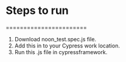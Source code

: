 # Steps to run
=======================
1. Download noon_test.spec.js file.
2. Add this in to your Cypress work location.
3. Run this .js file in cypressframework.
